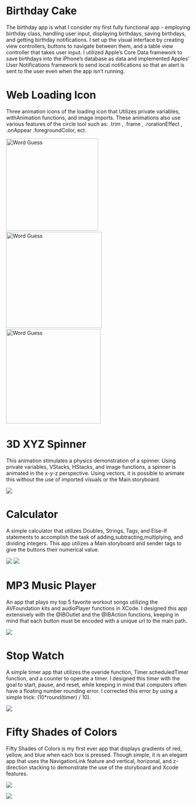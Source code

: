 # Birthday Cake
The birthday app is what I consider my first fully functional app - employing birthday class, handling user input, displaying birthdays, saving birthdays, and getting birthday notifications. I set up the visual interface by creating view controllers, buttons to navigate between them, and a table view controller that takes user input. I utilized Apple’s Core Data framework to save birthdays into the iPhone’s database as data and implemented Apples’ User Notifications framework to send local notifications so that an alert is sent to the user even when the app isn’t running. 


# Web Loading Icon
Three animation icons of the loading icon that Utilizes private variables, withAnimation functions, and image imports. These animations also use various features of the circle tool such as: .trim , .frame , .rorationEffect , .onAppear .foregroundColor, ect.  

<img src="https://github.com/iwinyeung/Swift-Portfolio/blob/master/battery.gif" width="250"  title="Word Guess">&nbsp;&nbsp;&nbsp;&nbsp;&nbsp;<img src="https://github.com/iwinyeung/Swift-Portfolio/blob/master/pacMan/pacman.gif" width="260" title="Word Guess">&nbsp;&nbsp;&nbsp;&nbsp;&nbsp;<img src="https://github.com/iwinyeung/Swift-Portfolio/blob/master/CoffeeLoader/coffee.gif" width="256" title="Word Guess">
</p>

# 3D XYZ Spinner
This animation stimulates a physics demonstration of a spinner. Using private variables, VStacks, HStacks, and image functions, a spinner is animated in the x-y-z perspective. Using vectors, it is possible to animate this without the use of imported visuals or the Main.storyboard. 

![](https://github.com/iwinyeung/Swift-Portfolio/blob/master/XYZspinner/spinner.gif)

# Calculator 
A simple calculator that utilizes Doubles, Strings, Tags, and Else-If statements to accomplish the task of adding,subtracting,multiplying, and dividing integers. This app utilizes a Main.storyboard and sender tags to give the buttons their numerical value. 

![](https://github.com/iwinyeung/Swift-Portfolio/blob/master/calc/Screen%20Shot%202020-01-03%20at%201.25.03%20PM.png)
![](https://github.com/iwinyeung/Swift-Portfolio/blob/master/calc/Screen%20Shot%202020-01-03%20at%201.26.33%20PM.png)

# MP3 Music Player
An app that plays my top 5 favorite workout songs utilizing the AVFoundation kits and audioPlayer functions in XCode. I designed this app extensively with the @IBOutlet and the @IBAction functions, keeping in mind that each button must be encoded with a unique url to the main path. 

![](https://github.com/iwinyeung/Swift-Portfolio/blob/master/*X3MusicNCS/Screen%20Shot%202019-12-28%20at%201.27.00%20PM.png)

# Stop Watch 
A simple timer app that utilizes the overide function, Timer.scheduledTimer function, and a counter to operate a timer. I designed this timer with the goal to start, pause, and reset, while keeping in mind that computers often have a floating number rounding error. I corrected this error by using a simple trick: (10*round(timer) / 10). 

![](https://github.com/iwinyeung/Swift-Portfolio/blob/master/*X_2StopWatch/Screen%20Shot%202019-12-26%20at%206.23.20%20PM.png)


# Fifty Shades of Colors
Fifty Shades of Colors is my first ever app that displays gradients of red, yellow, and blue when each box is pressed. Though simple, it is an elegant app that uses the NavigationLink feature and vertical, horizonal, and z-direction stacking to demonstrate the use of the storyboard and Xcode features.

![](https://github.com/iwinyeung/Swift-Portfolio/blob/master/*X1_Fifty%20Shades%20of%20Colors/Screen%20Shot%202019-12-26%20at%206.28.57%20PM.png)

![](https://github.com/iwinyeung/Swift-Portfolio/blob/master/*X1_Fifty%20Shades%20of%20Colors/Screen%20Shot%202019-12-26%20at%206.45.07%20PM.png)

